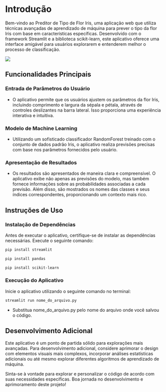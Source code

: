 # Introdução

Bem-vindo ao Preditor de Tipo de Flor Iris, uma aplicação web que utiliza técnicas avançadas de aprendizado de máquina para prever o tipo da flor Iris com base em características específicas. Desenvolvido com o framework Streamlit e a biblioteca scikit-learn, este aplicativo oferece uma interface amigável para usuários explorarem e entenderem melhor o processo de classificação.

<img src="streamli_app.png"/>

## Funcionalidades Principais

### Entrada de Parâmetros do Usuário

- O aplicativo permite que os usuários ajustem os parâmetros da flor Iris, incluindo comprimento e largura da sépala e pétala, através de controles deslizantes na barra lateral. Isso proporciona uma experiência interativa e intuitiva.

### Modelo de Machine Learning

- Utilizando um sofisticado classificador RandomForest treinado com o conjunto de dados padrão Iris, o aplicativo realiza previsões precisas com base nos parâmetros fornecidos pelo usuário.

### Apresentação de Resultados

- Os resultados são apresentados de maneira clara e compreensível. O aplicativo exibe não apenas as previsões do modelo, mas também fornece informações sobre as probabilidades associadas a cada previsão. Além disso, são mostrados os nomes das classes e seus índices correspondentes, proporcionando um contexto mais rico.

## Instruções de Uso

### Instalação de Dependências

Antes de executar o aplicativo, certifique-se de instalar as dependências necessárias. Execute o seguinte comando:

```bash
pip install streamlit
```
```bash
pip install pandas
```
```bash
pip install scikit-learn
```

### Execução do Aplicativo
Inicie o aplicativo utilizando o seguinte comando no terminal:

```bash
streamlit run nome_do_arquivo.py
```
- Substitua nome_do_arquivo.py pelo nome do arquivo onde você salvou o código.

## Desenvolvimento Adicional
Este aplicativo é um ponto de partida sólido para explorações mais avançadas. Para desenvolvimento adicional, considere aprimorar o design com elementos visuais mais complexos, incorporar análises estatísticas adicionais ou até mesmo explorar diferentes algoritmos de aprendizado de máquina.

Sinta-se à vontade para explorar e personalizar o código de acordo com suas necessidades específicas. Boa jornada no desenvolvimento e aprimoramento deste projeto!
